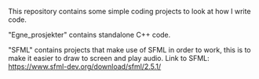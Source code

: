 This repository contains some simple coding projects to look at how I write code.

"Egne_prosjekter" contains standalone C++ code.

"SFML" contains projects that make use of SFML in order to work, this is to make it easier to draw to screen and play audio.
Link to SFML: https://www.sfml-dev.org/download/sfml/2.5.1/